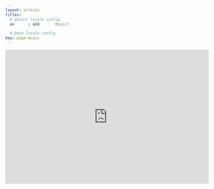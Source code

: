 ```yaml
---
layout: article
titles:
  # @start locale config
  en      : &EN       Music?

  # @end locale config
key: page-music
---
```

<iframe src="https://docs.google.com/forms/d/e/1FAIpQLSe-9JU8g4a8_fm2sF3vzeQGVHxqiB1MMLI-TELanXMzZe9Akg/viewform?embedded=true" width="640" height="422" frameborder="0" marginheight="0" marginwidth="0">Loading…
</iframe>
